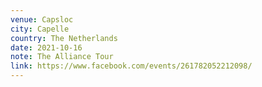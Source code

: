 ```yaml
---
venue: Capsloc
city: Capelle
country: The Netherlands
date: 2021-10-16
note: The Alliance Tour
link: https://www.facebook.com/events/261782052212098/
---
```

